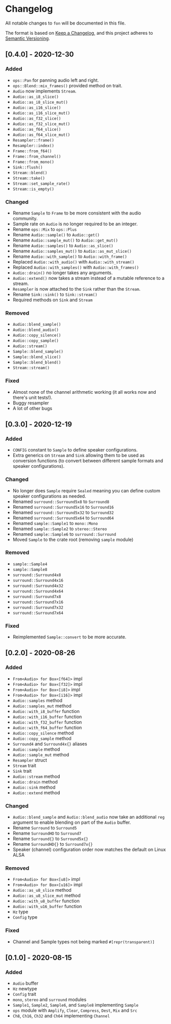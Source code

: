 # Changelog
All notable changes to `fon` will be documented in this file.

The format is based on [Keep a Changelog](https://keepachangelog.com/en/1.0.0/),
and this project adheres to [Semantic Versioning](https://github.com/AldaronLau/semver).

## [0.4.0] - 2020-12-30
### Added
 - `ops::Pan` for panning audio left and right.
 - `ops::Blend::mix_frames()` provided method on trait.
 - `Audio` now implements `Stream`.
 - `Audio::as_i8_slice()`
 - `Audio::as_i8_slice_mut()`
 - `Audio::as_i16_slice()`
 - `Audio::as_i16_slice_mut()`
 - `Audio::as_f32_slice()`
 - `Audio::as_f32_slice_mut()`
 - `Audio::as_f64_slice()`
 - `Audio::as_f64_slice_mut()`
 - `Resampler::frame()`
 - `Resampler::index()`
 - `Frame::from_f64()`
 - `Frame::from_channel()`
 - `Frame::from_mono()`
 - `Sink::flush()`
 - `Stream::blend()`
 - `Stream::take()`
 - `Stream::set_sample_rate()`
 - `Stream::is_empty()`

### Changed
 - Rename `Sample` to `Frame` to be more consistent with the audio community.
 - Sample rate on `Audio` is no longer required to be an integer.
 - Rename `ops::Mix` to `ops::Plus`
 - Rename `Audio::sample()` to `Audio::get()`
 - Rename `Audio::sample_mut()` to `Audio::get_mut()`
 - Rename `Audio::samples()` to `Audio::as_slice()`
 - Rename `Audio::samples_mut()` to `Audio::as_mut_slice()`
 - Rename `Audio::with_sample()` to `Audio::with_frame()`
 - Replaced `Audio::with_audio()` with `Audio::with_stream()`
 - Replaced `Audio::with_samples()` with `Audio::with_frames()`
 - `Audio::drain()` no longer takes any arguments.
 - `Audio::extend()` now takes a stream instead of a mutable reference to a
   stream.
 - `Resampler` is now attached to the `Sink` rather than the `Stream`.
 - Rename `Sink::sink()` to `Sink::stream()`
 - Required methods on `Sink` and `Stream`

### Removed
 - `Audio::blend_sample()`
 - `Audio::blend_audio()`
 - `Audio::copy_silence()`
 - `Audio::copy_sample()`
 - `Audio::stream()`
 - `Sample::blend_sample()`
 - `Sample::blend_slice()`
 - `Sample::blend_blend()`
 - `Stream::stream()`

### Fixed
 - Almost none of the channel arithmetic working (it all works now and there's
   unit tests!).
 - Buggy resampler
 - A lot of other bugs

## [0.3.0] - 2020-12-19
### Added
 - `CONFIG` constant to `Sample` to define speaker configurations.
 - Extra generics on `Stream` and `Sink` allowing them to be used as conversion
   functions (to convert between different sample formats and speaker
   configurations).

### Changed
 - No longer does `Sample` require `Sealed` meaning you can define custom
   speaker configurations as needed.
 - Renamed `surround::Surround5x8` to `Surround8`
 - Renamed `surround::Surround5x16` to `Surround16`
 - Renamed `surround::Surround5x32` to `Surround32`
 - Renamed `surround::Surround5x64` to `Surround64`
 - Renamed `sample::Sample1` to `mono::Mono`
 - Renamed `sample::Sample2` to `stereo::Stereo`
 - Renamed `sample::Sample6` to `surround::Surround`
 - Moved `Sample` to the crate root (removing `sample` module)

### Removed
 - `sample::Sample4`
 - `sample::Sample8`
 - `surround::Surround4x8`
 - `surround::Surround4x16`
 - `surround::Surround4x32`
 - `surround::Surround4x64`
 - `surround::Surround7x8`
 - `surround::Surround7x16`
 - `surround::Surround7x32`
 - `surround::Surround7x64`

### Fixed
 - Reimplemented `Sample::convert` to be more accurate.

## [0.2.0] - 2020-08-26
### Added
 - `From<Audio> for Box<[f64]>` impl
 - `From<Audio> for Box<[f32]>` impl
 - `From<Audio> for Box<[i8]>` impl
 - `From<Audio> for Box<[i16]>` impl
 - `Audio::samples` method
 - `Audio::samples_mut` method
 - `Audio::with_i8_buffer` function
 - `Audio::with_i16_buffer` function
 - `Audio::with_f32_buffer` function
 - `Audio::with_f64_buffer` function
 - `Audio::copy_silence` method
 - `Audio::copy_sample` method
 - `Surround4` and `Surround4x{}` aliases
 - `Audio::sample` method
 - `Audio::sample_mut` method
 - `Resampler` struct
 - `Stream` trait
 - `Sink` trait
 - `Audio::stream` method
 - `Audio::drain` method
 - `Audio::sink` method
 - `Audio::extend` method

### Changed
 - `Audio::blend_sample` and `Audio::blend_audio` now take an additional `reg`
   argument to enable blending on part of the `Audio` buffer.
 - Rename `Surround` to `Surround5`
 - Rename `SurroundHD` to `Surround7`
 - Rename `Surround{}` to `Surround5x{}`
 - Rename `SurroundHD{}` to `Surround7x{}`
 - Speaker (channel) configuration order now matches the default on Linux ALSA

### Removed
 - `From<Audio> for Box<[u8]>` impl
 - `From<Audio> for Box<[u16]>` impl
 - `Audio::as_u8_slice` method
 - `Audio::as_u8_slice_mut` method
 - `Audio::with_u8_buffer` function
 - `Audio::with_u16_buffer` function
 - `Hz` type
 - `Config` type

### Fixed
 - Channel and Sample types not being marked `#[repr(transparent)]`

## [0.1.0] - 2020-08-15
### Added
 - `Audio` buffer
 - `Hz` newtype
 - `Config` trait
 - `mono`, `stereo` and `surround` modules
 - `Sample1`, `Sample2`, `Sample6`, and `Sample8` implementing `Sample`
 - `ops` module with `Amplify`, `Clear`, `Compress`, `Dest`, `Mix` and `Src`
 - `Ch8`, `Ch16`, `Ch32` and `Ch64` implementing `Channel`
